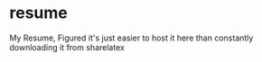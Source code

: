 # resume
My Resume, Figured it's just easier to host it here than constantly downloading it from sharelatex
